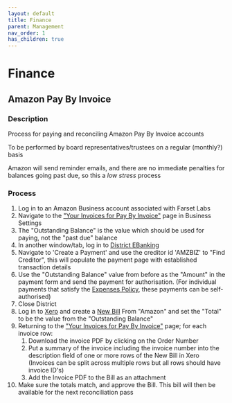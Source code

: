 ```yaml
---
layout: default
title: Finance
parent: Management
nav_order: 1
has_children: true
---
```


# Finance

## Amazon Pay By Invoice

### Description

Process for paying and reconciling Amazon Pay By Invoice accounts

To be performed by board representatives/trustees on a regular (monthly?) basis

Amazon will send reminder emails, and there are no immediate penalties for balances going past due, so this a _low stress_ process

### Process

1. Log in to an Amazon Business account associated with Farset Labs
2. Navigate to the ["Your Invoices for Pay By Invoice"](https://www.amazon.co.uk/b2b/invoices?ref_=abp_pbi_redirect_to_your_invoices&groupId=A5J4K9O6WVGF3)  page in Business Settings
3. The "Outstanding Balance" is the value which should be used for paying, not the "past due" balance
4. In another window/tab, log in to [District EBanking](https://danskebank.co.uk/business/help?n-login=bbdistrict)
5. Navigate to 'Create a Payment' and use the creditor id 'AMZBIZ' to "Find Creditor", this will populate the payment page with established transaction details
6. Use the "Outstanding Balance" value from before as the "Amount" in the payment form and send the payment for authorisation. (For individual payments that satisfy the [Expenses Policy](https://www.farsetlabs.org.uk/about/expenses_purchasing.html), these payments can be self-authorised)
7. Close District
8. Log in to [Xero](https://go.xero.com/Dashboard/) and create a [New Bill](https://go.xero.com/AccountsPayable/Edit.aspx) From "Amazon" and set the "Total" to be the value from the "Outstanding Balance"
9. Returning to the ["Your Invoices for Pay By Invoice"](https://www.amazon.co.uk/b2b/invoices?groupId=A5J4K9O6WVGF3&ref_=b2b_inv_wdg_yi) page; for each invoice row:
   1. Download the invoice PDF by clicking on the Order Number
   2. Put a summary of the invoice including the invoice number into the description field of one or more rows of the New Bill in Xero (Invoices can be split across multiple rows but all rows should have invoice ID's)
   3. Add the Invoice PDF to the Bill as an attachment
10. Make sure the totals match, and approve the Bill. This bill will then be available for the next reconciliation pass
